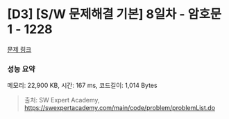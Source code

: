 # [D3] [S/W 문제해결 기본] 8일차 - 암호문1 - 1228 

[문제 링크](https://swexpertacademy.com/main/code/problem/problemDetail.do?contestProbId=AV14w-rKAHACFAYD) 

### 성능 요약

메모리: 22,900 KB, 시간: 167 ms, 코드길이: 1,014 Bytes



> 출처: SW Expert Academy, https://swexpertacademy.com/main/code/problem/problemList.do